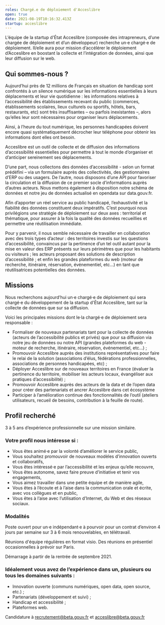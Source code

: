 ```yaml
---
roles: Chargé.e de déploiement d'Acceslibre
open: true
date: 2021-08-19T10:16:32.413Z
startup: acceslibre
---
```

<!--StartFragment-->

L’équipe de la startup d'État Acceslibre (composée des intrapreneurs, d’une chargée de déploiement et d’un développeur) recherche un·e chargé·e de déploiement. Il/elle aura pour mission d’accélérer le déploiement d’Acceslibre en boostant la collecte et l’intégration de données, ainsi que leur diffusion sur le web.

## Qui sommes-nous ?

Aujourd’hui près de 12 millions de Français en situation de handicap sont confrontés à un silence numérique sur les informations essentielles à leurs déplacements et leur vie quotidienne : les informations relatives à l’accessibilité des établissements recevant du public (commerces, établissements scolaires, lieux culturels ou sportifs, hôtels, bars, restaurants, etc) sont très insuffisantes – ou parfois inexistantes –, alors qu’elles leur sont nécessaires pour organiser leurs déplacements.

Ainsi, à l’heure du tout numérique, les personnes handicapées doivent encore quasi systématiquement décrocher leur téléphone pour obtenir les informations dont elles ont besoin.

Acceslibre est un outil de collecte et de diffusion des informations d’accessibilité essentielles pour permettre à tout le monde d’organiser et d’anticiper sereinement ses déplacements.

D’une part, nous collectons des données d’accessibilité - selon un format prédéfini – via un formulaire auprès des collectivités, des gestionnaires d’ERP ou des usagers. De l’autre, nous disposons d’une API pour favoriser la circulation et la diffusion de ce premier socle d’informations auprès d’autres acteurs. Nous mettons également à disposition notre schéma de données et notre jeu de données actualisé en opendata sur data.gouv.fr.

Afin d’apporter un réel service au public handicapé, l’exhaustivité et la fiabilité des données constituent deux impératifs. C’est pourquoi nous privilégions une stratégie de déploiement sur deux axes : territorial et thématique, pour assurer à la fois la qualité des données recueillies et permettre une réutilisation immédiate.

Pour y parvenir, il nous semble nécessaire de travailler en collaboration avec des trois types d’acteur : des territoires investis sur les questions d’accessibilité, convaincus par la pertinence d’un tel outil autant pour la mise en valeur des ERP présents sur leurs périmètres que pour les habitants ou visiteurs ; les acteurs proposant des solutions de description d’accessibilité ; et enfin les grandes plateformes du web (moteur de recherche, itinéraire, réservation, événementiel, etc…) en tant que réutilisatrices potentielles des données.

## Missions

Nous recherchons aujourd’hui un·e chargé·e de déploiement qui sera chargé·e du développement de la startup d'État Acceslibre, tant sur la collecte de données que sur sa diffusion.

Voici les principales missions dont le·la chargé·e de déploiement sera responsable :

* Formaliser de nouveaux partenariats tant pour la collecte de données (acteurs de l’accessibilité publics et privés) que pour sa diffusion via notre jeu de données ou notre API (grandes plateformes du web - moteur de recherche, itinéraire, réservation, événementiel, etc…) ;
* Promouvoir Acceslibre auprès des institutions représentatives pour faire le relai de la solution (associations d’élus, fédérations professionnelles, associations de personnes handicapées, etc) ;
* Déployer Acceslibre sur de nouveaux territoires en France (évaluer la pertinence du territoire, mobiliser les acteurs locaux, évangéliser aux pratiques d’accessibilité) ;
* Promouvoir Acceslibre auprès des acteurs de la data et de l’open data pour créer des partenariats et ancrer Acceslibre dans cet écosystème
* Participer à l’amélioration continue des fonctionnalités de l’outil (ateliers utilisateurs, recueil de besoins, contribution à la feuille de route).

## Profil recherché

3 à 5 ans d’expérience professionnelle sur une mission similaire.

### Votre profil nous intéresse si :

* Vous êtes animé·e par la volonté d’améliorer le service public,
* Vous souhaitez promouvoir de nouveaux modèles d’innovation ouverts et collaboratifs,
* Vous êtes intéressé·e par l’accessibilité et les enjeux qu’elle recouvre,
* Vous êtes autonome, savez faire preuve d’initiative et tenir vos engagements,
* Vous aimez travailler dans une petite équipe et de manière agile,
* Vous êtes à l’écoute et à l’aise dans la communication orale et écrite, avec vos collègues et en public,
* Vous êtes à l’aise avec l’utilisation d’Internet, du Web et des réseaux sociaux.

### Modalités

Poste ouvert pour un·e indépendant·e à pourvoir pour un contrat d’environ 4 jours par semaine sur 3 à 6 mois renouvelables, en télétravail.

Réunions d'équipe régulières en format visio. Des réunions en présentiel occasionnelles à prévoir sur Paris.

Démarrage à partir de la rentrée de septembre 2021.

### Idéalement vous avez de l’expérience dans un, plusieurs ou tous les domaines suivants :

* Innovation ouverte (communs numériques, open data, open source, etc.) ;
* Partenariats (développement et suivi) ;
* Handicap et accessibilité ;
* Plateformes web.

<!--EndFragment-->

Candidature à recrutement@beta.gouv.fr et acceslibre@beta.gouv.fr